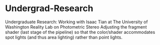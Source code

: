 # Undergrad-Research
Undergraduate Research: Working with Isaac Tian at The University of Washington Reality Lab on Photometric Stereo
Adjusting the fragment shader (last stage of the pipeline) so that the color/shader accommodates spot lights (and thus area lighting) rather than point lights.
